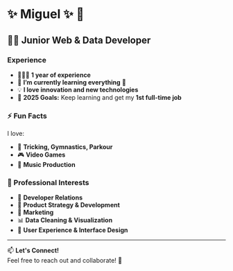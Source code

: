 # ✨ Miguel ✨ 👋  

## 🧑‍💻 Junior Web & Data Developer  

### Experience  
- 👨🏻‍💻 **1 year of experience**  
- 🌱 **I’m currently learning everything** 🤣  
- 💡 **I love innovation and new technologies**  
- 🥅 **2025 Goals:** Keep learning and get my **1st full-time job**  

### ⚡ Fun Facts  
I love:  
- 🏃 **Tricking, Gymnastics, Parkour**  
- 🎮 **Video Games**  
- 🎹 **Music Production**  

### 💼 Professional Interests  
- 💬 **Developer Relations**  
- 🧪 **Product Strategy & Development**  
- 🚀 **Marketing**  
- 📊 **Data Cleaning & Visualization**  
- 🎨 **User Experience & Interface Design**  

---

📫 **Let's Connect!**  
Feel free to reach out and collaborate! 🚀  


